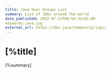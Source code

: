```yaml
---
title: Java User Groups List
summary: List of JUGs around the world
date_published: 2022-07-22T08:54:31+01:00
keywords:java,jug
external_url: https://dev.java/community/jugs/
---
```


# [%title]

[%summary]


